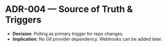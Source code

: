 # ADR-004 — Source of Truth & Triggers

- **Decision**: Polling as primary trigger for repo changes.
- **Implication**: No Git provider dependency. Webhooks can be added later.
